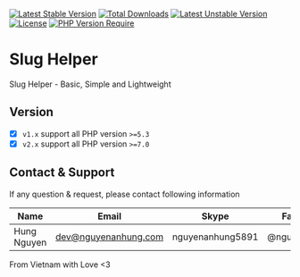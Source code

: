 [![Latest Stable Version](http://poser.pugx.org/nguyenanhung/slug-helper/v)](https://packagist.org/packages/nguyenanhung/slug-helper) [![Total Downloads](http://poser.pugx.org/nguyenanhung/slug-helper/downloads)](https://packagist.org/packages/nguyenanhung/slug-helper) [![Latest Unstable Version](http://poser.pugx.org/nguyenanhung/slug-helper/v/unstable)](https://packagist.org/packages/nguyenanhung/slug-helper) [![License](http://poser.pugx.org/nguyenanhung/slug-helper/license)](https://packagist.org/packages/nguyenanhung/slug-helper) [![PHP Version Require](http://poser.pugx.org/nguyenanhung/slug-helper/require/php)](https://packagist.org/packages/nguyenanhung/slug-helper)

# Slug Helper

Slug Helper - Basic, Simple and Lightweight

## Version

- [x] `v1.x` support all PHP version `>=5.3`
- [x] `v2.x` support all PHP version `>=7.0`

## Contact & Support

If any question & request, please contact following information

| Name        | Email                | Skype            | Facebook      |
|-------------|----------------------|------------------|---------------|
| Hung Nguyen | dev@nguyenanhung.com | nguyenanhung5891 | @nguyenanhung |

From Vietnam with Love <3
